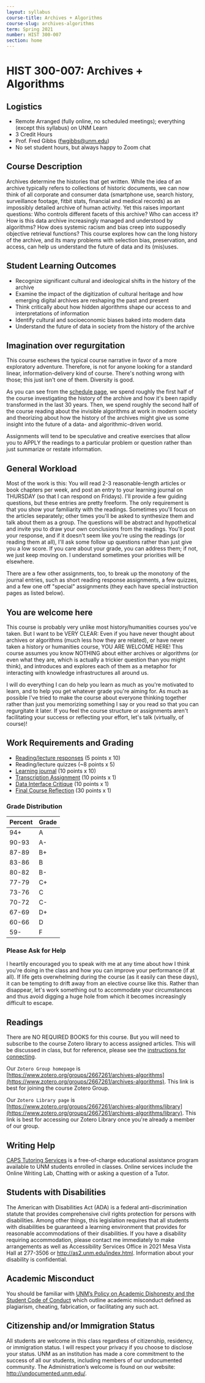 ```yaml
---
layout: syllabus
course-title: Archives + Algorithms
course-slug: archives-algorithms
term: Spring 2021
number: HIST 300-007
section: home
---
```


# HIST 300-007: Archives + Algorithms

## Logistics
- Remote Arranged (fully online, no scheduled meetings); everything (except this syllabus) on UNM Learn
- 3 Credit Hours
- Prof. Fred Gibbs \([fwgibbs@unm.edu](mailto:fwgibbs@unm.edu)\)
- No set student hours, but always happy to Zoom chat


## Course Description
Archives determine the histories that get written. While the idea of an archive typically refers to collections of historic documents, we can now think of all corporate and consumer data (smartphone use, search history, surveillance footage, fitbit stats, financial and medical records) as an impossibly detailed archive of human activity. Yet this raises important questions: Who controls different facets of this archive? Who can access it? How is this data archive increasingly managed and understood by algorithms? How does systemic racism and bias creep into supposedly objective retrieval functions? This course explores how can the long history of the archive, and its many problems with selection bias, preservation, and access, can help us understand the future of data and its (mis)uses.


## Student Learning Outcomes
- Recognize significant cultural and ideological shifts in the history of the archive
- Examine the impact of the digitization of cultural heritage and how emerging digital archives are reshaping the past and present
- Think critically about how hidden algorithms shape our access to and interpretations of information
- Identify cultural and socioeconomic biases baked into modern data
- Understand the future of data in society from the history of the archive


## Imagination over regurgitation
This course eschews the typical course narrative in favor of a more exploratory adventure. Therefore, is not for anyone looking for a standard linear, information-delivery kind of course. There's nothing wrong with those; this just isn't one of them. Diversity is good.

As you can see from the [schedule page](schedule), we spend roughly the first half of the course investigating the history of the archive and how it's been rapidly transformed in the last 30 years. Then, we spend roughly the second half of the course reading about the invisible algorithms at work in modern society and theorizing about how the history of the archives might give us some insight into the future of a data- and algorithmic-driven world.

Assignments will tend to be speculative and creative exercises that allow you to APPLY the readings to a particular problem or question rather than just summarize or restate information.


## General Workload
Most of the work is this: You will read 2-3 reasonable-length articles or book chapters per week, and post an entry to your learning journal on THURSDAY (so that I can respond on Fridays). I'll provide a few guiding questions, but these entries are pretty freeform. The only requirement is that you show your familiarity with the readings. Sometimes you'll focus on the articles separately; other times you'll be asked to synthesize them and talk about them as a group. The questions will be abstract and hypothetical and invite you to draw your own conclusions from the readings. You'll post your response, and if it doesn't seem like you're using the readings (or reading them at all), I'll ask some follow up questions rather than just give you a low score. If you care about your grade, you can address them; if not, we just keep moving on. I understand sometimes your priorities will be elsewhere.

There are a few other assignments, too, to break up the monotony of the journal entries, such as short reading response assignments, a few quizzes, and a few one off "special" assignments (they each have special instruction pages as listed below).


## You are welcome here
This course is probably very unlike most history/humanities courses you've taken. But I want to be VERY CLEAR: Even if you have never thought about archives or algorithms (much less how they are related), or have never taken a history or humanities course, YOU ARE WELCOME HERE! This course assumes you know NOTHING about either archives or algorithms (or even what they are, which is actually a trickier question than you might think), and introduces and explores each of them as a metaphor for interacting with knowledge infrastructures all around us.

I will do everything I can do help you learn as much as you're motivated to learn, and to help you get whatever grade you're aiming for. As much as possible I've tried to make the course about everyone thinking together rather than just you memorizing something I say or you read so that you can regurgitate it later. If you feel the course structure or assignments aren't facilitating your success or reflecting your effort, let's talk (virtually, of course)!


## Work Requirements and Grading
- [Reading/lecture responses](reading-responses) (5 points x 10)
- Reading/lecture quizzes  (~8 points x 5)
- [Learning journal](learning-journal) (10 points x 10)
- [Transcription Assignment](transcription-guidelines) (10 points x 1)
- [Data Interface Critique](data-interface-critique) (10 points x 1)
- [Final Course Reflection](final-reflections) (30 points x 1)

### Grade Distribution

Percent | Grade
--- | ---
94+ | A
90-93 | A-
87-89 | B+
83-86 | B
80-82 | B-
77-79 | C+
73-76 | C
70-72 | C-
67-69 | D+
60-66 | D
59- | F


### Please Ask for Help
I heartily encouraged you to speak with me at any time about how I think you're doing in the class and how you can improve your performance (if at all). If life gets overwhelming during the course (as it easily can these days), it can be tempting to drift away from an elective course like this. Rather than disappear, let's work something out to accommodate your circumstances and thus avoid digging a huge hole from which it becomes increasingly difficult to escape.

## Readings
There are NO REQUIRED BOOKS for this course. But you will need to subscribe to the course Zotero library to access assigned articles. This will be discussed in class, but for reference, please see the [instructions for connecting](http://fredgibbs.net/courses/etc/zotero.html).

Our `Zotero Group homepage` is [https://www.zotero.org/groups/2667261/archives-algorithms](https://www.zotero.org/groups/2667261/archives-algorithms). This link is best for joining the course Zotero Group.

Our `Zotero Library page` is [https://www.zotero.org/groups/2667261/archives-algorithms/library](https://www.zotero.org/groups/2667261/archives-algorithms/library). This link is best for accessing our Zotero Library once you're already a member of our group.


## Writing Help
[CAPS Tutoring Services](http://caps.unm.edu/programs/online-tutoring/) is a free-of-charge educational assistance program available to UNM students enrolled in classes. Online services include the Online Writing Lab, Chatting with or asking a question of a Tutor.

## Students with Disabilities
The American with Disabilities Act (ADA) is a federal anti-discrimination statute that provides comprehensive civil rights protection for persons with disabilities. Among other things, this legislation requires that all students with disabilities be guaranteed a learning environment that provides for reasonable accommodations of their disabilities. If you have a disability requiring accommodation, please contact me immediately to make arrangements as well as Accessibility Services Office in 2021 Mesa Vista Hall at 277-3506 or http://as2.unm.edu/index.html. Information about your disability is confidential.

## Academic Misconduct
You should be familiar with [UNM’s Policy on Academic Dishonesty and the Student Code of Conduct](http://pathfinder.unm.edu/policies.htm#studentcode) which outline academic misconduct defined as plagiarism, cheating, fabrication, or facilitating any such act.

## Citizenship and/or Immigration Status
All students are welcome in this class regardless of citizenship, residency, or immigration status.  I will respect your privacy if you choose to disclose your status. UNM as an institution has made a core commitment to the success of all our students, including members of our undocumented community.  The Administration’s welcome is found on our website: http://undocumented.unm.edu/.
